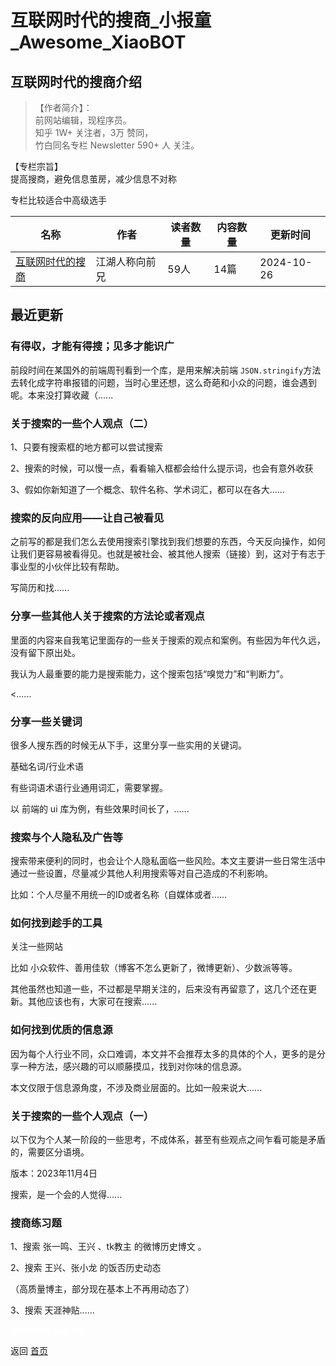 # 互联网时代的搜商_小报童_Awesome_XiaoBOT

## 互联网时代的搜商介绍
> 【作者简介】：    
前网站编辑，现程序员。    
知乎 1W+ 关注者，3万 赞同，    
竹白同名专栏 Newsletter 590+ 人 关注。    
    
【专栏宗旨】    
提高搜商，避免信息茧房，减少信息不对称    
    
专栏比较适合中高级选手  
  


|名称|作者|读者数量|内容数量|更新时间|
|---|---|---|---|---|
|[互联网时代的搜商](https://xiaobot.net/p/searching?refer=9c3f1c95-a052-465a-9902-f6d75080262a)|江湖人称向前兄|59人|14篇|2024-10-26|

## 最近更新
### 有得収，才能有得搜；见多才能识广

前段时间在某国外的前端周刊看到一个库，是用来解决前端
`JSON.stringify`方法去转化成字符串报错的问题，当时心里还想，这么奇葩和小众的问题，谁会遇到呢。本来没打算收藏（......

### 关于搜索的一些个人观点（二）

1、只要有搜索框的地方都可以尝试搜索

2、搜索的时候，可以慢一点，看看输入框都会给什么提示词，也会有意外收获

3、假如你新知道了一个概念、软件名称、学术词汇，都可以在各大......

### 搜索的反向应用——让自己被看见

之前写的都是我们怎么去使用搜索引擎找到我们想要的东西，今天反向操作，如何让我们更容易被看得见。也就是被社会、被其他人搜索（链接）到，这对于有志于事业型的小伙伴比较有帮助。

写简历和找......

### 分享一些其他人关于搜索的方法论或者观点

里面的内容来自我笔记里面存的一些关于搜索的观点和案例。有些因为年代久远，没有留下原出处。

我认为人最重要的能力是搜索能力，这个搜索包括“嗅觉力”和“判断力”。

<......

### 分享一些关键词

很多人搜东西的时候无从下手，这里分享一些实用的关键词。

基础名词/行业术语

有些词语术语行业通用词汇，需要掌握。

以 前端的 ui 库为例，有些效果时间长了，......

### 搜索与个人隐私及广告等

搜索带来便利的同时，也会让个人隐私面临一些风险。本文主要讲一些日常生活中通过一些设置，尽量减少其他人利用搜索等对自己造成的不利影响。

比如：个人尽量不用统一的ID或者名称（自媒体或者......

### 如何找到趁手的工具

关注一些网站

比如 小众软件、善用佳软（博客不怎么更新了，微博更新）、少数派等等。

其他虽然也知道一些，不过都是早期关注的，后来没有再留意了，这几个还在更新。其他应该也有，大家可在搜索......

### 如何找到优质的信息源

因为每个人行业不同，众口难调，本文并不会推荐太多的具体的个人，更多的是分享一种方法，感兴趣的可以顺藤摸瓜，找到对你味的信息源。

本文仅限于信息源角度，不涉及商业层面的。比如一般来说大......

### 关于搜索的一些个人观点（一）

以下仅为个人某一阶段的一些思考，不成体系，甚至有些观点之间乍看可能是矛盾的，需要区分语境。

版本：2023年11月4日

搜索，是一个会的人觉得......

### 搜商练习题

1、搜索 张一鸣、王兴 、tk教主 的微博历史博文 。

2、搜索 王兴、张小龙 的饭否历史动态

（高质量博主，部分现在基本上不再用动态了）

3、搜索 天涯神贴......


<a href="https://github.com/Reno9527/awesome-xiaobot" style="color: white; text-decoration: none;">awesome-xiaobot</a>

返回 [首页](../README.md)

